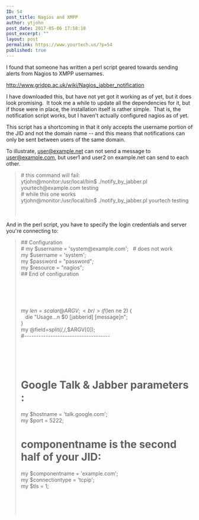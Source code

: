 ```yaml
---
ID: 54
post_title: Nagios and XMPP
author: ytjohn
post_date: 2017-05-06 17:58:10
post_excerpt: ""
layout: post
permalink: https://www.yourtech.us/?p=54
published: true
---
```

I found that someone has written a perl script geared towards sending
alerts from Nagios to XMPP usernames.

http://www.gridpp.ac.uk/wiki/Nagios_jabber_notification

I have downloaded this, but have not yet got it working as of yet, but
it does look promising.  It took me a while to update all the
dependencies for it, but if those were in place, the installation itself
is rather simple.  That is, the notification script works, but I haven't
actually configured nagios as of yet.

This script has a shortcoming in that it only accepts the username
portion of the JID and not the domain name -- and this means that
notifications can only be sent between users of the same domain.

To illustrate, user@example.net can not send a message to
user@example.com, but user1 and user2 on example.net can send to each
other.

<blockquote>
# this command will fail:<br />
ytjohn@monitor:/usr/local/bin$ ./notify_by_jabber.pl
yourtech@example.com testing  <br />
# while this one works<br />
ytjohn@monitor:/usr/local/bin$ ./notify_by_jabber.pl yourtech
testing</br></br></br>
</blockquote>

And in the perl script, you have to specify the login credentials and
server you're connecting to:

<blockquote>
## Configuration<br />
# my $username = 'system@example.com';   # does not work<br />
my $username = 'system';<br />
my $password = "password";<br />
my $resource = "nagios";<br />
## End of configuration  </br></br></br></br></br>

my $len = scalar @ARGV;<br />
if ($len ne 2) {<br />
   die "Usage...n $0 [jabberid] [message]n";<br />
}<br />
my @field=split(/,/,$ARGV[0]);<br />
#------------------------------------  </br></br></br></br></br>

# Google Talk &amp; Jabber parameters :  

my $hostname = 'talk.google.com';<br />
my $port = 5222;<br />
# componentname is the second half of your JID:<br />
my $componentname = 'example.com';<br />
my $connectiontype = 'tcpip';<br />
my $tls = 1;</br></br></br></br></br>
</blockquote>